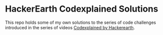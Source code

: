 # HackerEarth Codexplained Solutions

This repo holds some of my own solutions to the series of code challenges
introduced in the series of videos [Codexplained by Hackerearth](https://www.youtube.com/playlist?list=PL1YS4hYJip07A-YteNUR8qTeA_wHQarDX).

